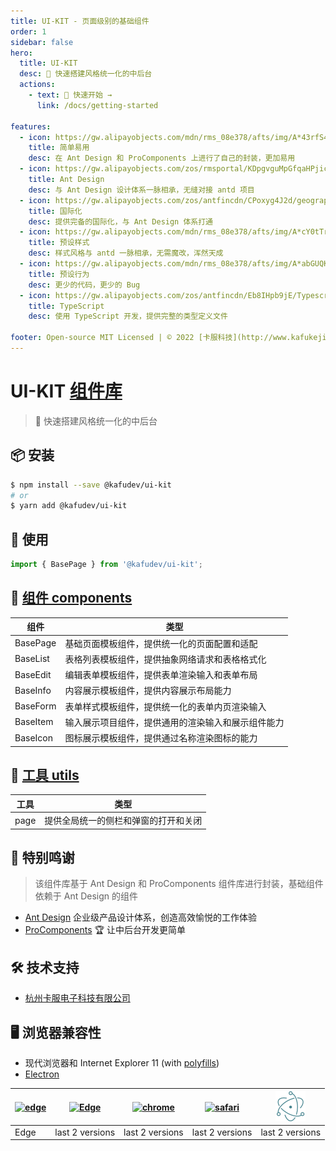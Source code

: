 ```yaml
---
title: UI-KIT - 页面级别的基础组件
order: 1
sidebar: false
hero:
  title: UI-KIT
  desc: 🧩 快速搭建风格统一化的中后台
  actions:
    - text: 🚀 快速开始 →
      link: /docs/getting-started

features:
  - icon: https://gw.alipayobjects.com/mdn/rms_08e378/afts/img/A*43rfS4dD0MUAAAAAAAAAAABkARQnAQ
    title: 简单易用
    desc: 在 Ant Design 和 ProComponents 上进行了自己的封装，更加易用
  - icon: https://gw.alipayobjects.com/zos/rmsportal/KDpgvguMpGfqaHPjicRK.svg
    title: Ant Design
    desc: 与 Ant Design 设计体系一脉相承，无缝对接 antd 项目
  - icon: https://gw.alipayobjects.com/zos/antfincdn/CPoxyg4J2d/geography.png
    title: 国际化
    desc: 提供完备的国际化，与 Ant Design 体系打通
  - icon: https://gw.alipayobjects.com/mdn/rms_08e378/afts/img/A*cY0tTr8q3Y4AAAAAAAAAAABkARQnAQ
    title: 预设样式
    desc: 样式风格与 antd 一脉相承，无需魔改，浑然天成
  - icon: https://gw.alipayobjects.com/mdn/rms_08e378/afts/img/A*abGUQKUocSMAAAAAAAAAAABkARQnAQ
    title: 预设行为
    desc: 更少的代码，更少的 Bug
  - icon: https://gw.alipayobjects.com/zos/antfincdn/Eb8IHpb9jE/Typescript_logo_2020.svg
    title: TypeScript
    desc: 使用 TypeScript 开发，提供完整的类型定义文件

footer: Open-source MIT Licensed | © 2022 [卡服科技](http://www.kafukeji.com)
---
```


# UI-KIT [组件库](https://kafudev.github.io/ui-kit)

> 🚀 快速搭建风格统一化的中后台

## 📦 安装

```bash
$ npm install --save @kafudev/ui-kit
# or
$ yarn add @kafudev/ui-kit
```

## 🔨 使用

```ts
import { BasePage } from '@kafudev/ui-kit';
```

## 🎉 [组件 components](/components)

| 组件     | 类型                                               |
| -------- | -------------------------------------------------- |
| BasePage | 基础页面模板组件，提供统一化的页面配置和适配       |
| BaseList | 表格列表模板组件，提供抽象网络请求和表格格式化     |
| BaseEdit | 编辑表单模板组件，提供表单渲染输入和表单布局       |
| BaseInfo | 内容展示模板组件，提供内容展示布局能力             |
| BaseForm | 表单样式模板组件，提供统一化的表单内页渲染输入     |
| BaseItem | 输入展示项目组件，提供通用的渲染输入和展示组件能力 |
| BaseIcon | 图标展示模板组件，提供通过名称渲染图标的能力       |

## 🎉 [工具 utils](/utils)

| 工具 | 类型                                 |
| ---- | ------------------------------------ |
| page | 提供全局统一的侧栏和弹窗的打开和关闭 |

## 👏 特别鸣谢

> 该组件库基于 Ant Design 和 ProComponents 组件库进行封装，基础组件依赖于 Ant Design 的组件

- [Ant Design](https://ant.design/) 企业级产品设计体系，创造高效愉悦的工作体验
- [ProComponents](https://procomponents.ant.design/) 🏆 让中后台开发更简单

## 🛠️ 技术支持

- [杭州卡服电子科技有限公司](https://www.kafukeji.com/)

## 🖥 浏览器兼容性

- 现代浏览器和 Internet Explorer 11 (with [polyfills](https://stackoverflow.com/questions/57020976/polyfills-in-2019-for-ie11))
- [Electron](https://www.electronjs.org/)

| [![edge](https://raw.githubusercontent.com/alrra/browser-logos/master/src/edge/edge_48x48.png)](http://godban.github.io/browsers-support-badges/) | [![Edge](https://raw.githubusercontent.com/alrra/browser-logos/master/src/firefox/firefox_48x48.png)](http://godban.github.io/browsers-support-badges/) | [![chrome](https://raw.githubusercontent.com/alrra/browser-logos/master/src/chrome/chrome_48x48.png)](http://godban.github.io/browsers-support-badges/) | [![safari](https://raw.githubusercontent.com/alrra/browser-logos/master/src/safari/safari_48x48.png)](http://godban.github.io/browsers-support-badges/) | [![electron_48x48](https://raw.githubusercontent.com/alrra/browser-logos/master/src/electron/electron_48x48.png)](http://godban.github.io/browsers-support-badges/) |
| --- | --- | --- | --- | --- |
| Edge | last 2 versions | last 2 versions | last 2 versions | last 2 versions |
